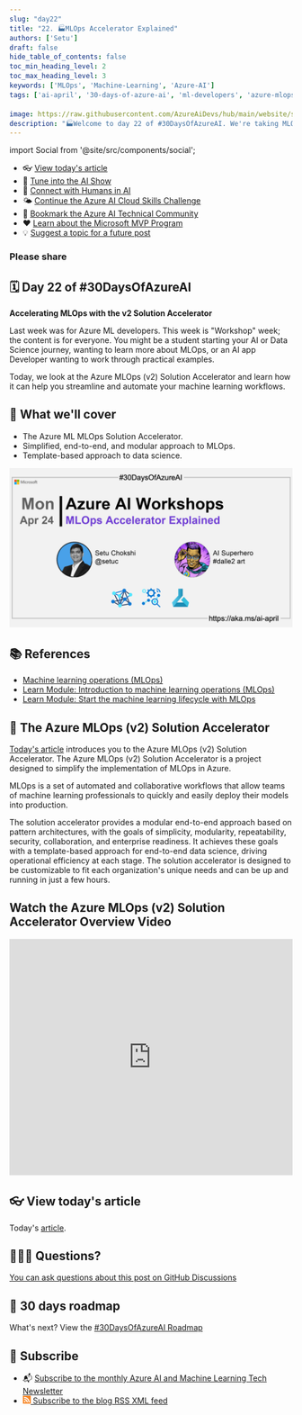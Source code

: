 ```yaml
---
slug: "day22"
title: "22. 🏭MLOps Accelerator Explained"
authors: ['Setu']
draft: false
hide_table_of_contents: false
toc_min_heading_level: 2
toc_max_heading_level: 3
keywords: ['MLOps', 'Machine-Learning', 'Azure-AI']
tags: ['ai-april', '30-days-of-azure-ai', 'ml-developers', 'azure-mlops']

image: https://raw.githubusercontent.com/AzureAiDevs/hub/main/website/static/img/2023-aia/banner-day22.png
description: "🏭Welcome to day 22 of #30DaysOfAzureAI. We're taking MLOps to the next level with the v2 Solution Accelerator! 🤖 Learn how to supercharge your machine learning workflows with a simplified, customizable enterprise-ready approach."
---
```


import Social from '@site/src/components/social';

<head>

  <meta name="twitter:url" content="https://azureaidevs.github.io/hub/2023-aia/day22" />
  <meta name="twitter:title" content="MLOps Accelerator Explained" />
  <meta name="twitter:description" content="🏭Welcome to day 22 of #30DaysOfAzureAI. We're taking MLOps to the next level with the v2 Solution Accelerator! 🤖 Learn how to supercharge your machine learning workflows with a simplified, customizable enterprise-ready approach." />
  <meta name="twitter:image" content="https://raw.githubusercontent.com/AzureAiDevs/hub/main/website/static/img/2023-aia/banner-day22.png" />
  <meta name="twitter:card" content="summary_large_image" />

  <link rel="canonical" href="https://github.com/Azure/mlops-v2"  />
  </head>

- 👓 [View today's article](https://github.com/Azure/mlops-v2)
- 🍿 [Tune into the AI Show](https://aka.ms/ai-april-ai-show)
- 🧬 [Connect with Humans in AI](/hub/humans-in-ai)
- 🌤️ [Continue the Azure AI Cloud Skills Challenge](https://aka.ms/30-days-of-azure-ai-challenge)
- 🏫 [Bookmark the Azure AI Technical Community](https://aka.ms/ai-april-tech-community)
- ❤️ [Learn about the Microsoft MVP Program](https://aka.ms/ai-april-mvp-program)
- 💡 [Suggest a topic for a future post](https://github.com/AzureAiDevs/hub/discussions/categories/call-for-content)

### Please share

<Social
    page_url="https://azureaidevs.github.io/hub/2023-aia/day22"
    image_url="https://raw.githubusercontent.com/AzureAiDevs/hub/main/website/static/img/2023-aia/banner-day22.png"
    title="MLOps Accelerator Explained"
    description= "🏭Welcome to day 22 of #30DaysOfAzureAI. We're taking MLOps to the next level with the v2 Solution Accelerator! 🤖 Learn how to supercharge your machine learning workflows with a simplified, customizable enterprise-ready approach."
    hashtags="AzureMLOps"
    hashtag="#30DaysOfAzureAi"
/>

## 🗓️ Day 22 of #30DaysOfAzureAI

<!-- Short description section -->

**Accelerating MLOps with the v2 Solution Accelerator**

<!-- Intro section -->

Last week was for Azure ML developers. This week is "Workshop" week; the content is for everyone. You might be a student starting your AI or Data Science journey, wanting to learn more about MLOps, or an AI app Developer wanting to work through practical examples.

Today, we look at the Azure MLOps (v2) Solution Accelerator and learn how it can help you streamline and automate your machine learning workflows.

## 🎯 What we'll cover

<!-- What we'll cover section -->


- The Azure ML MLOps Solution Accelerator.
- Simplified, end-to-end, and modular approach to MLOps.
- Template-based approach to data science.


[![Image banner for day 22](./../../static/img/2023-aia/banner-day22.png)](https://github.com/Azure/mlops-v2)


<!-- Reference section -->



## 📚 References

- [Machine learning operations (MLOps)](https://azure.microsoft.com/products/machine-learning/mlops/#features?WT.mc_id=aiml-89446-dglover)
- [Learn Module: Introduction to machine learning operations (MLOps)](https://learn.microsoft.com/training/paths/introduction-machine-learn-operations?WT.mc_id=aiml-89446-dglover)
- [Learn Module: Start the machine learning lifecycle with MLOps](https://learn.microsoft.com/training/modules/start-ml-lifecycle-mlops?WT.mc_id=aiml-89446-dglover)


<!-- Body section -->


## 🚌 The Azure MLOps (v2) Solution Accelerator

[Today's article](https://github.com/Azure/mlops-v2) introduces you to the Azure MLOps (v2) Solution Accelerator. The Azure MLOps (v2) Solution Accelerator is a project designed to simplify the implementation of MLOps in Azure. 

MLOps is a set of automated and collaborative workflows that allow teams of machine learning professionals to quickly and easily deploy their models into production. 

The solution accelerator provides a modular end-to-end approach based on pattern architectures, with the goals of simplicity, modularity, repeatability, security, collaboration, and enterprise readiness. It achieves these goals with a template-based approach for end-to-end data science, driving operational efficiency at each stage. The solution accelerator is designed to be customizable to fit each organization's unique needs and can be up and running in just a few hours.

## Watch the Azure MLOps (v2) Solution Accelerator Overview Video

<iframe width="100%" height="420" src="https://www.youtube.com/embed/5yPDkWCMmtk" title="YouTube video player" frameborder="0" allow="accelerometer; autoplay; clipboard-write; encrypted-media; gyroscope; picture-in-picture; web-share" allowfullscreen></iframe>

## 👓 View today's article

Today's [article](https://github.com/Azure/mlops-v2).


## 🙋🏾‍♂️ Questions?

[You can ask questions about this post on GitHub Discussions](https://github.com/AzureAiDevs/hub/discussions/categories/azure-ai-workshops)

## 📍 30 days roadmap

What's next? View the [#30DaysOfAzureAI Roadmap](/hub/roadmap/30days)

## 🧲 Subscribe

- 📬 [Subscribe to the monthly Azure AI and Machine Learning Tech Newsletter](https://aka.ms/azure-ai-dev-newsletter)
- [![The image is the blog RSS feed available icon](./../../static/img/2023-aia/rss.png) Subscribe to the blog RSS XML feed](https://azureaidevs.github.io/hub/2023-aia/rss.xml)
